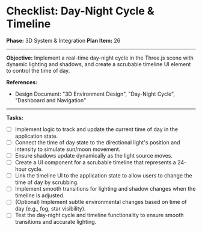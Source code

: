 # Checklist: Day-Night Cycle & Timeline

**Phase:** 3D System & Integration
**Plan Item:** 26

---

**Objective:** Implement a real-time day-night cycle in the Three.js scene with dynamic lighting and shadows, and create a scrubable timeline UI element to control the time of day.

**References:**
- Design Document: "3D Environment Design", "Day-Night Cycle", "Dashboard and Navigation"

---

**Tasks:**

- [ ] Implement logic to track and update the current time of day in the application state.
- [ ] Connect the time of day state to the directional light's position and intensity to simulate sun/moon movement.
- [ ] Ensure shadows update dynamically as the light source moves.
- [ ] Create a UI component for a scrubable timeline that represents a 24-hour cycle.
- [ ] Link the timeline UI to the application state to allow users to change the time of day by scrubbing.
- [ ] Implement smooth transitions for lighting and shadow changes when the timeline is adjusted.
- [ ] (Optional) Implement subtle environmental changes based on time of day (e.g., fog, star visibility).
- [ ] Test the day-night cycle and timeline functionality to ensure smooth transitions and accurate lighting.
